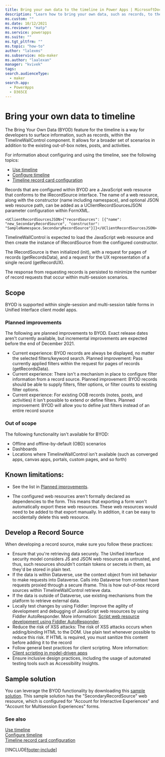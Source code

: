 ```yaml
---
title: Bring your own data to the timeline in Power Apps | MicrosoftDocs
description: "Learn how to bring your own data, such as records, to the timeline in Power Apps."
ms.custom: ""
ms.date: 10/12/2021
ms.reviewer: "matp"
ms.service: powerapps
ms.suite: ""
ms.tgt_pltfrm: ""
ms.topic: "how-to"
author: "lalexms"
ms.subservice: mda-maker
ms.author: "laalexan"
manager: "kvivek"
tags: 
search.audienceType: 
  - maker
search.app: 
  - PowerApps
  - D365CE
---
```



# Bring your own data to timeline

The Bring Your Own Data (BYOD) feature for the timeline is a way for developers to surface information, such as records, within the TimelineWallControl component. It allows for a broader set of scenarios in addition to the existing out-of-box notes, posts, and activities.

For information about configuring and using the timeline, see the following topics:

- [Use timeline](/powerapps/user/add-activities)
- [Configure timeline](set-up-timeline-control.md)
- [Timeline record card configuration](set-up-timeline-control.md#display-a-custom-table-in-a-timeline)

Records that are configured within BYOD are a JavaScript web resource that conforms to the IRecordSource interface. The name of a web resource, along with the constructor (name including namespace), and optional JSON web resource path, can be added as a UClientRecordSourcesJSON parameter configuration within FormXML.

```<UClientRecordSourcesJSON>{"recordSources": [{"name": "new_SecondaryRecordSource", "constructor": "SampleNamespace.SecondaryRecordSource"}]}</UClientRecordSourcesJSON>```

TimelineWallControl is expected to load the JavaScript web resource and then create the instance of IRecordSource from the configured constructor.

The IRecordSource is then initialized (init), with a request for pages of records (getRecordsData), and a request for the UX representation of a single record (getRecordUX).

The response from requesting records is persisted to minimize the number of record requests that occur within multi-session scenarios.

## Scope

BYOD is supported within single-session and multi-session table forms in Unified Interface client model apps.

### Planned improvements

The following are planned improvements to BYOD. Exact release dates aren't currently available, but incremental improvements are expected before the end of December 2021.

- Current experience: BYOD records are always be displayed, no matter the selected filters/keyword search. Planned improvement: Pass currently applied filters within the request for pages of records (getRecordsData).
- Current experience: There isn't a mechanism in place to configure filter information from a record source. Planned improvement: BYOD records should be able to supply filters, filter options, or filter counts to existing filter options.
- Current experience: For existing OOB records (notes, posts, and activities) it isn't possible to extend or define filters. Planned improvement: BYOD will allow you to define just filters instead of an entire record source

### Out of scope
The following functionality isn't available for BYOD:
- Offline and offline-by-default (OBD) scenarios
- Dashboards
- Locations where TimelineWallControl isn't available (such as converged apps, canvas apps, portals, custom pages, and so forth)

## Known limitations:

- See the list in [Planned improvements](#planned-improvements).

- The configured web resources aren't formally declared as dependencies to the form. This means that exporting a form won't automatically export these web resources. These web resources would need to be added to that export manually. In addition, it can be easy to accidentally delete this web resource.

## Develop a Record Source

When developing a record source, make sure you follow these practices:

- Ensure that you're retrieving data securely. The Unified Interface security model considers JS and JSON web resources as untrusted, and thus, such resources shouldn't contain tokens or secrets in them, as they'd be stored in plain text.
- If the data is within Dataverse, use the context object from init behavior to make requests into Dataverse. Calls into Dataverse from context have requests proxied through a secure iframe. This is how out-of-box record sources within TimelineWallControl retrieve data.
- If the data is outside of Dataverse, use existing mechanisms from the platform to retrieve external data.
- Locally test changes by using Fiddler: Improve the agility of development and debugging of JavaScript web resources by using Fiddler AutoResponder. More information: [Script web resource development using Fiddler AutoResponder](/powerapps/developer/model-driven-apps/streamline-javascript-development-fiddler-autoresponder).
- Reduce the risk of XSS attacks: The risk of XSS attacks occurs when adding/binding HTML to the DOM. Use plain text whenever possible to reduce this risk. If HTML is required, you must sanitize this content before adding it to the record
- Follow general best practices for client scripting. More information: [Client scripting in model-driven apps](/powerapps/developer/model-driven-apps/clientapi/client-scripting-best-practices)
- Ensure inclusive design practices, including the usage of automated testing tools such as Accessibility Insights.

## Sample solution

You can leverage the BYOD functionality by downloading this [sample solution](https://dynamicscrm.visualstudio.com/OneCRM/_wiki/wikis/OneCRM.wiki?wikiVersion=GBwikiMaster&pagePath=/Customer%20Service/Productivity%20and%20Collaboration/TimelineWallControl/blob%3Ahttps%3A//dynamicscrm.visualstudio.com/d229f7b9%209f88%2046fb%20bbe8%20ad2b802d988f). This sample solution has the "SecondaryRecordSource" web resource, which is configured for "Account for Interactive Experiences" and "Account for Multisession Experiences" forms.

### See also

[Use timeline](/powerapps/user/add-activities)<br>
[Configure timeline](set-up-timeline-control.md)<br>
[Timeline record card configuration](set-up-timeline-control.md#display-a-custom-table-in-a-timeline)


[!INCLUDE[footer-include](../../includes/footer-banner.md)]
